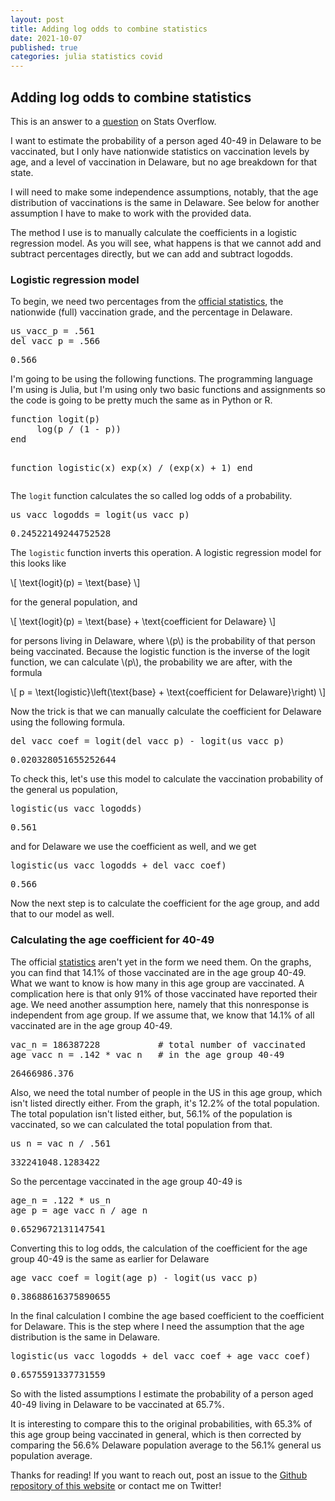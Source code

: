 ```yaml
---
layout: post
title: Adding log odds to combine statistics
date: 2021-10-07
published: true
categories: julia statistics covid
---
```


<script type="text/javascript" src="http://cdn.mathjax.org/mathjax/latest/MathJax.js?config=TeX-AMS-MML_HTMLorMML"></script>

<div id="outline-container-org3c385eb" class="outline-2">
<h2 id="org3c385eb">Adding log odds to combine statistics</h2>
<div class="outline-text-2" id="text-org3c385eb">
<p>
This is an answer to a <a href="https://stats.stackexchange.com/questions/546774/how-to-combine-state-level-covid-19-vaccination-rates-with-national-demographic">question</a> on Stats Overflow. 
</p>

<p>
I want to estimate the probability of a person aged 40-49 in Delaware
to be vaccinated, but I only have nationwide statistics on
vaccination levels by age, and a level of vaccination in Delaware, but
no age breakdown for that state.
</p>

<p>
I will need to make some independence assumptions, notably, that the
age distribution of vaccinations is the same in Delaware. See below
for another assumption I have to make to work with the provided data.
</p>

<p>
The method I use is to manually calculate the coefficients in a
logistic regression model. As you will see, what happens is that we
cannot add and subtract percentages directly, but we can add and
subtract logodds.
</p>
</div>

<div id="outline-container-org6a3af3a" class="outline-3">
<h3 id="org6a3af3a">Logistic regression model</h3>
<div class="outline-text-3" id="text-org6a3af3a">
<p>
To begin, we need two percentages from the <a href="https://covid.cdc.gov/covid-data-tracker/#vaccinations_vacc-total-admin-rate-total">official statistics</a>, the
nationwide (full) vaccination grade, and the percentage in Delaware.
</p>

<div class="org-src-container">
<pre class="src src-ess-julia">us_vacc_p = .561
del_vacc_p = .566
</pre>
</div>

<pre class="example">
0.566
</pre>


<p>
I'm going to be using the following functions. The programming language
I'm using is Julia, but I'm using only two basic functions and
assignments so the code is going to be pretty much the same as in
Python or R. 
</p>

<div class="org-src-container">
<pre class="src src-ess-julia">function logit(p)
     log(p / (1 - p))
end

function logistic(x)
    exp(x) / (exp(x) + 1)
end
</pre>
</div>

<p>
The <code>logit</code> function calculates the so called log odds of a probability. 
</p>

<div class="org-src-container">
<pre class="src src-ess-julia">us_vacc_logodds = logit(us_vacc_p)
</pre>
</div>

<pre class="example">
0.24522149244752528
</pre>


<p>
The <code>logistic</code> function inverts this operation. A logistic regression
model for this looks like
</p>

<p>
\[
\text{logit}(p) = \text{base}
\]
</p>

<p>
for the general population, and
</p>

<p>
\[
\text{logit}(p) = \text{base} + \text{coefficient for Delaware}
\]
</p>

<p>
for persons living in Delaware, where \(p\) is the probability of that
person being vaccinated. Because the logistic function is the inverse
of the logit function, we can calculate \(p\), the probability we are
after, with the formula
</p>

<p>
\[
p = \text{logistic}\left(\text{base} + \text{coefficient for Delaware}\right)
\]
</p>

<p>
Now the trick is that we can manually calculate the coefficient for
Delaware using the following formula. 
</p>

<div class="org-src-container">
<pre class="src src-ess-julia">del_vacc_coef = logit(del_vacc_p) - logit(us_vacc_p)
</pre>
</div>

<pre class="example">
0.020328051655252644
</pre>


<p>
To check this, let's use this model to calculate the vaccination
probability of the general us population,
</p>

<div class="org-src-container">
<pre class="src src-ess-julia">logistic(us_vacc_logodds)
</pre>
</div>

<pre class="example">
0.561
</pre>


<p>
and for Delaware we use the coefficient as well, and we get
</p>

<div class="org-src-container">
<pre class="src src-ess-julia">logistic(us_vacc_logodds + del_vacc_coef)
</pre>
</div>

<pre class="example">
0.566
</pre>


<p>
Now the next step is to calculate the coefficient for the age group,
and add that to our model as well. 
</p>
</div>
</div>

<div id="outline-container-orgd901c70" class="outline-3">
<h3 id="orgd901c70">Calculating the age coefficient for 40-49</h3>
<div class="outline-text-3" id="text-orgd901c70">
<p>
The official <a href="https://covid.cdc.gov/covid-data-tracker/#vaccination-demographic">statistics</a> aren't yet in the form we need them. On the
graphs, you can find that 14.1% of those vaccinated are in the age
group 40-49. What we want to know is how many in this age group are
vaccinated. A complication here is that only 91% of those vaccinated
have reported their age. We need another assumption here, namely that
this nonresponse is independent from age group. If we assume that, we
know that 14.1% of all vaccinated are in the age group 40-49.
</p>

<div class="org-src-container">
<pre class="src src-ess-julia">vac_n = 186387228           # total number of vaccinated
age_vacc_n = .142 * vac_n   # in the age group 40-49
</pre>
</div>

<pre class="example">
26466986.376
</pre>


<p>
Also, we need the total number of people in the US in this age group,
which isn't listed directly either. From the graph, it's 12.2% of the
total population. The total population isn't listed either, but, 56.1%
of the population is vaccinated, so we can calculated the total
population from that.
</p>

<div class="org-src-container">
<pre class="src src-ess-julia">us_n = vac_n / .561
</pre>
</div>

<pre class="example">
332241048.1283422
</pre>


<p>
So the percentage vaccinated in the age group 40-49 is
</p>

<div class="org-src-container">
<pre class="src src-ess-julia">age_n = .122 * us_n
age_p = age_vacc_n / age_n
</pre>
</div>

<pre class="example">
0.6529672131147541
</pre>


<p>
Converting this to log odds, the calculation of the coefficient for the age
group 40-49 is the same as earlier for Delaware
</p>

<div class="org-src-container">
<pre class="src src-ess-julia">age_vacc_coef = logit(age_p) - logit(us_vacc_p)
</pre>
</div>

<pre class="example">
0.38688616375890655
</pre>


<p>
In the final calculation I combine the age based coefficient to the
coefficient for Delaware. This is the step where I need the assumption
that the age distribution is the same in Delaware. 
</p>

<div class="org-src-container">
<pre class="src src-ess-julia">logistic(us_vacc_logodds + del_vacc_coef + age_vacc_coef)
</pre>
</div>

<pre class="example">
0.6575591337731559
</pre>


<p>
So with the listed assumptions I estimate the probability of a person
aged 40-49 living in Delaware to be vaccinated at 65.7%.
</p>

<p>
It is interesting to compare this to the original probabilities, with
65.3% of this age group being vaccinated in general, which is then
corrected by comparing the 56.6% Delaware population average to the
56.1% general us population average.
</p>

<p>
Thanks for reading! If you want to reach out, post an issue to the
<a href="https://github.com/Gijs-Koot/Gijs-Koot.github.io">Github repository of this website</a> or contact me on Twitter!
</p>
</div>
</div>
</div>
